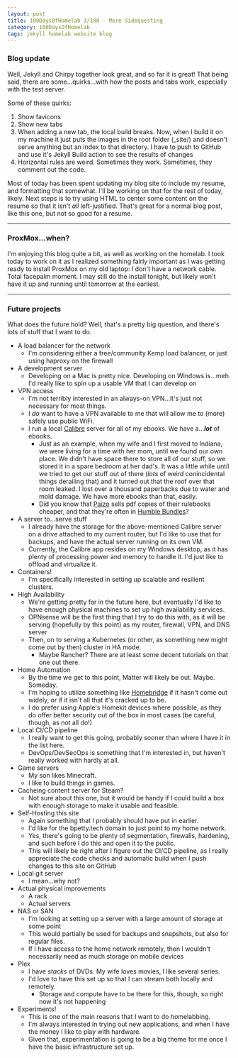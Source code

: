 ```yaml
---
layout: post
title: 100DaysOfHomelab 3/100 - More Sidequesting
category: 100DaysOfHomelab
tags: jekyll homelab website blog
---
```


### Blog update
Well, Jekyll and Chirpy together look great, and so far it is great! That being said, there are some...quirks...with how the posts and tabs work, especially with the test server.

Some of these quirks:
1. Show favicons
2. Show new tabs
3. When adding a new tab, the local build breaks. Now, when I build it on my machine it just puts the images in the root folder (_site/) and doesn't serve anything but an index to that directory. I have to push to GitHub and use it's Jekyll Build action to see the results of changes
4. Horizontal rules are weird. Sometimes they work. Sometimes, they comment out the code.

Most of today has been spent updating my blog site to include my resume, and formatting that somewhat. I'll be working on that for the rest of today, likely. Next steps is to try using HTML to center some content on the resume so that it isn't _all_ left-justified. That's great for a normal blog post, like this one, but not so good for a resume.

----
### ProxMox...when?
I'm enjoying this blog quite a bit, as well as working on the homelab. I took today to work on it as I realized something fairly important as I was getting ready to install ProxMox on my old laptop: I don't have a network cable. Total facepalm moment. I may still do the install tonight, but likely won't have it up and running until tomorrow at the earliest.

----
### Future projects
What does the future hold? Well, that's a pretty big question, and there's lots of stuff that I want to do.
* A load balancer for the network
	- I'm considering either a free/community Kemp load balancer, or just using haproxy on the firewall
* A development server
	- Developing on a Mac is pretty nice. Developing on Windows is...meh. I'd really like to spin up a usable VM that I can develop on
* VPN access
	- I'm not terribly interested in an always-on VPN...it's just not necessary for most things.
	- I _do_ want to have a VPN available to me that will allow me to (more) safely use public WiFi.
	- I run a local [Calibre](https://calibre-ebook.com/) server for all of my ebooks. We have a..._**lot**_ of ebooks.
		+ Just as an example, when my wife and I first moved to Indiana, we were living for a time with her mom, until we found our own place. We didn't have space there to store all of our stuff, so we stored it in a spare bedroom at her dad's. It was a little while until we tried to get our stuff out of there (_lots_ of weird conincidental things derailing that) and it turned out that the roof over that room leaked. I lost over a thousand paperbacks due to water and mold damage. We have more ebooks than that, easily.
		+ Did you know that [Paizo](https://paizo.com/) sells pdf copies of their rulebooks cheaper, and that they're often in [Humble Bundles](https://www.humblebundle.com/)?
* A server to...serve stuff 
	- I already have the storage for the above-mentioned Calibre server on a drive attached to my current router, but I'd like to use that for backups, and have the actual server running on its own VM.
	- Currently, the Calibre app resides on my Windows desktop, as it has plenty of processing power and memory to handle it. I'd just like to offload and virtualize it.
* Containers!
	- I'm specifically interested in setting up scalable and resilient clusters.
* High Availability
	- We're getting pretty far in the future here, but eventually I'd like to have enough physical machines to set up high availability services.
	- OPNsense will be the first thing that I try to do this with, as it will be serving (hopefully by this point) as my router, firewall, VPN, and DNS server
	- Then, on to serving a Kubernetes (or other, as something new might come out by then) cluster in HA mode.
		+ Maybe Rancher? There are at least some decent tutorials on that one out there.
* Home Automation
	- By the time we get to this point, Matter will likely be out. Maybe. Someday.
	- I'm hoping to utilize something like [Homebridge](https://homebridge.io/) if it hasn't come out widely, or if it isn't all that it's cracked up to be.
	- I do prefer using Apple's Homekit devices where possible, as they do offer better security out of the box in most cases (be careful, though, as not all do!)
* Local CI/CD pipeline
	- I really want to get this going, probably sooner than where I have it in the list here.
	- DevOps/DevSecOps is something that I'm interested in, but haven't really worked with hardly at all.
* Game servers
	- My son likes Minecraft.
	- I like to build things in games.
* Cacheing content server for Steam?
	- Not sure about this one, but it would be handy if I could build a box with enough storage to make it usable and feasible.
* Self-Hosting this site
	- Again something that I probably should have put in earlier.
	- I'd like for the bpetty.tech domain to just point to my home network.
	- Yes, there's going to be plenty of segmentation, firewalls, hardening, and such before I do this and open it to the public.
	- This will likely be right after I figure out the CI/CD pipeline, as I really appreciate the code checks and automatic build when I push changes to this site on GitHub
* Local git server
	- I mean...why not?
* Actual physical improvements
	- A rack
	- Actual servers
* NAS or SAN
	- I'm looking at setting up a server with a large amount of storage at some point
	- This would partially be used for backups and snapshots, but also for regular files.
	- If I have access to the home network remotely, then I wouldn't necessarily need as much storage on mobile devices
* Plex
	- I have _stacks_ of DVDs. My wife loves movies, I like several series.
	- I'd love to have this set up so that I can stream both locally and remotely.
		+ Storage and compute have to be there for this, though, so right now it's not happening
* Experiments!
	- This is one of the main reasons that I want to do homelabbing.
	- I'm always interested in trying out new applications, and when I have the money I like to play with hardware.
	- Given that, experimentation is going to be a big theme for me once I have the basic infrastructure set up.